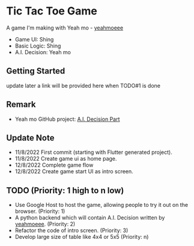 # Tic Tac Toe Game

A game I'm making with Yeah mo - [yeahmoeee](https://github.com/yeahmoeee)
- Game UI: Shing
- Basic Logic: Shing
- A.I. Decision: Yeah mo

## Getting Started

update later
a link will be provided here when TODO#1 is done

## Remark

- Yeah mo GitHub project: [A.I. Decision Part](https://github.com/yeahmoeee/tic-tac-toe)

## Update Note

- 11/8/2022 First commit (starting with Flutter generated project).
- 11/8/2022 Create game ui as home page.
- 12/8/2022 Complete game flow
- 12/8/2022 Create game start UI as intro screen.

## TODO (Priority: 1 high to n low)

- Use Google Host to host the game, allowing people to try it out on the browser. (Priority: 1)
- A python backend which will contain A.I. Decision written by [yeahmoeee](https://github.com/yeahmoeee). (Priority: 2)
- Refactor the code of intro screen. (Priority: 3)
- Develop large size of table like 4x4 or 5x5 (Priority: n)
